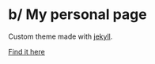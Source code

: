 # b/ My personal page

Custom theme made with [jekyll](https://jekyllrb.com/).

[Find it here](https://pboueke.github.io/b/)
